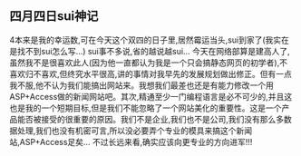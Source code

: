 ## 四月四日sui神记

4本来是我的幸运数,可在今天这个双四的日子里,居然霉运当头,sui到家了\(我实在是找不到sui怎么写…\) sui事不多说,省的越说越sui… 今天在网络部算是建高人了,虽然我不是很喜欢此人\(因为他一直都认为我是一个只会搞静态网页的初学者\),不喜欢归不喜欢,但终究水平很高,讲的事情对我早先的发展规划做出修正。但有一点我不服,他不认为我们能搞出网站来。我想我们最差也还是有能力修改一个用ASP+Access做的新闻网站吧。其次,精通至少一门编程语言是必不可少的,并且这也是我的一个短期目标,但是我们不能忽略了一个网站美化的重要性。这是一个产品能否被接受的很重要的原因。我们不是企业,我们也不是公司,我们没有那么多数据处理,我们也没有机密可言,所以没必要弄个专业的模具来搞这个新闻站,ASP+Access足矣… 不过长远来看,确实应该向更专业的方向进军!!!

